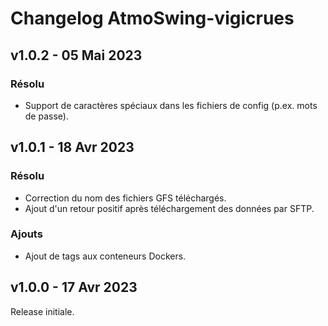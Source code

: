 # Changelog AtmoSwing-vigicrues


## v1.0.2 - 05 Mai 2023

### Résolu

*   Support de caractères spéciaux dans les fichiers de config (p.ex. mots de passe).


## v1.0.1 - 18 Avr 2023

### Résolu

*   Correction du nom des fichiers GFS téléchargés.
*   Ajout d'un retour positif après téléchargement des données par SFTP.

### Ajouts

*   Ajout de tags aux conteneurs Dockers.


## v1.0.0 - 17 Avr 2023

Release initiale.
